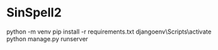 # SinSpell2
python -m venv 
pip install -r requirements.txt
djangoenv\Scripts\activate
python manage.py runserver
